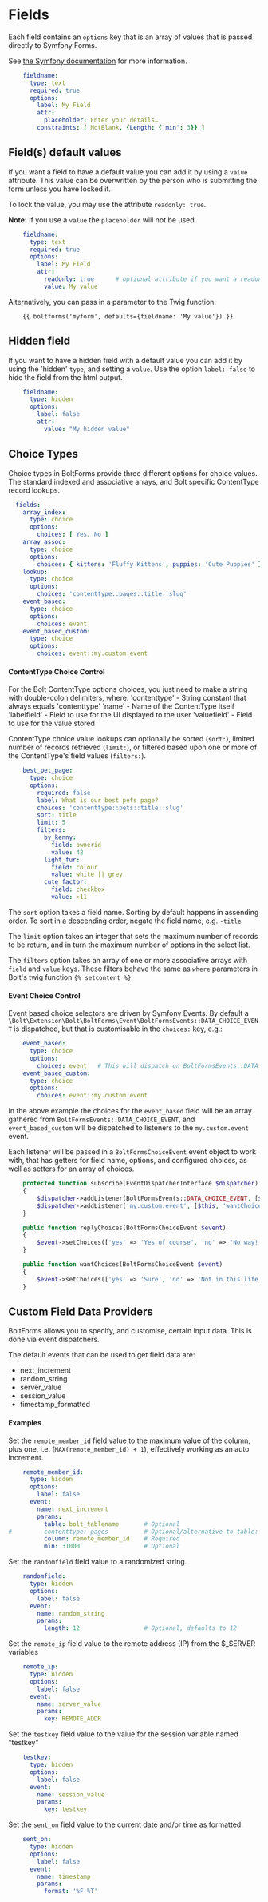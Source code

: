 Fields
======

Each field contains an `options` key that is an array of values that is passed 
directly to Symfony Forms.  

See [the Symfony documentation](http://symfony.com/doc/current/reference/forms/types/form.html) 
for more information. 

```yaml
    fieldname:
      type: text
      required: true
      options:
        label: My Field
        attr:
          placeholder: Enter your details…
        constraints: [ NotBlank, {Length: {'min': 3}} ]
```

Field(s) default values
-----------------------

If you want a field to have a default value you can add it by using a `value` 
attribute. This value can be overwritten by the person who is submitting the 
form unless you have locked it.

To lock the value, you may use the attribute `readonly: true`.

**Note:** If you use a `value` the `placeholder` will not be used.

```yaml
    fieldname:
      type: text
      required: true
      options:
        label: My Field
        attr:
          readonly: true      # optional attribute if you want a readonly field
          value: My value
```

Alternatively, you can pass in a parameter to the Twig function:

```twig
    {{ boltforms('myform', defaults={fieldname: 'My value'}) }}
```

Hidden field
------------

If you want to have a hidden field with a default value you can add it by using
the 'hidden' `type`, and setting a `value`.
Use the option `label: false` to hide the field from the html output.

```yaml
    fieldname:
      type: hidden
      options:
        label: false
        attr:
          value: "My hidden value"
```

Choice Types
------------

Choice types in BoltForms provide three different options for choice values. 
The standard indexed and associative arrays, and Bolt specific ContentType 
record lookups.

```yaml
  fields:
    array_index:
      type: choice
      options:
        choices: [ Yes, No ]
    array_assoc:
      type: choice
      options:
        choices: { kittens: 'Fluffy Kittens', puppies: 'Cute Puppies' }
    lookup:
      type: choice
      options:
        choices: 'contenttype::pages::title::slug'
    event_based:
      type: choice
      options:
        choices: event
    event_based_custom:
      type: choice
      options:
        choices: event::my.custom.event
```

#### ContentType Choice Control

For the Bolt ContentType options choices, you just need to make a string with 
double-colon delimiters, where:
    'contenttype' - String constant that always equals 'contenttype'
    'name'        - Name of the ContentType itself
    'labelfield'  - Field to use for the UI displayed to the user
    'valuefield'  - Field to use for the value stored

ContentType choice value lookups can optionally be sorted (`sort:`), limited 
number of records retrieved (`limit:`), or filtered based upon one or more of
the ContentType's field values (`filters:`).

```yaml
    best_pet_page:
      type: choice
      options:
        required: false
        label: What is our best pets page?
        choices: 'contenttype::pets::title::slug'
        sort: title
        limit: 5
        filters: 
          by_kenny:
            field: ownerid
            value: 42
          light_fur:
            field: colour
            value: white || grey 
          cute_factor:
            field: checkbox
            value: >11
```

The `sort` option takes a field name. Sorting by default happens in assending
order. To sort in a descending order, negate the field name, e.g. `-title` 

The `limit` option takes an integer that sets the maximum number of records to
be return, and in turn the maximum number of options in the select list.

The `filters` option takes an array of one or more associative arrays with
`field` and `value` keys. These filters behave the same as `where` parameters
in Bolt's twig function `{% setcontent %}` 


#### Event Choice Control

Event based choice selectors are driven by Symfony Events. By default a
`\Bolt\Extension\Bolt\BoltForms\Event\BoltFormsEvents::DATA_CHOICE_EVENT`
is dispatched, but that is customisable in the `choices:` key, e.g.:

```yaml
    event_based:
      type: choice
      options:
        choices: event   # This will dispatch on BoltFormsEvents::DATA_CHOICE_EVENT
    event_based_custom:
      type: choice
      options:
        choices: event::my.custom.event
```

In the above example the choices for the `event_based` field will be an array 
gathered from `BoltFormsEvents::DATA_CHOICE_EVENT`, and `event_based_custom`
will be dispatched to listeners to the `my.custom.event` event.

Each listener will be passed in a `BoltFormsChoiceEvent` event object to work
with, that has getters for field name, options, and configured choices, as well
as setters for an array of choices.

```php
    protected function subscribe(EventDispatcherInterface $dispatcher)
    {
        $dispatcher->addListener(BoltFormsEvents::DATA_CHOICE_EVENT, [$this, 'replyChoices']);
        $dispatcher->addListener('my.custom.event', [$this, 'wantChoices']);
    }

    public function replyChoices(BoltFormsChoiceEvent $event)
    {
        $event->setChoices(['yes' => 'Yes of course', 'no' => 'No way!']);
    }

    public function wantChoices(BoltFormsChoiceEvent $event)
    {
        $event->setChoices(['yes' => 'Sure', 'no' => 'Not in this life']);
    }
```



Custom Field Data Providers
---------------------------

BoltForms allows you to specify, and customise, certain input data. This is done
via event dispatchers.

The default events that can be used to get field data are:
  - next_increment
  - random_string
  - server_value
  - session_value
  - timestamp_formatted

#### Examples

Set the `remote_member_id` field value to the maximum value of the column, 
plus one, i.e. (`MAX(remote_member_id) + 1`), effectively working as an auto
increment.

```yaml
    remote_member_id:
      type: hidden
      options:
        label: false
      event: 
        name: next_increment
        params:
          table: bolt_tablename       # Optional
#         contenttype: pages          # Optional/alternative to table:
          column: remote_member_id    # Required
          min: 31000                  # Optional
```

Set the `randomfield` field value to a randomized string.

```yaml
    randomfield:
      type: hidden
      options:
        label: false
      event: 
        name: random_string
        params:
          length: 12                  # Optional, defaults to 12
```

Set the `remote_ip` field value to the remote address (IP) from the $_SERVER variables

```yaml
    remote_ip:
      type: hidden
      options:
        label: false
      event: 
        name: server_value
        params:
          key: REMOTE_ADDR
```

Set the `testkey` field value to the value for the session variable named "testkey"

```yaml
    testkey:
      type: hidden
      options:
        label: false
      event: 
        name: session_value
        params:
          key: testkey
```

Set the `sent_on` field value to the current date and/or time as formatted.

```yaml
    sent_on:
      type: hidden
      options:
        label: false
      event: 
        name: timestamp
        params:
          format: '%F %T'
```
